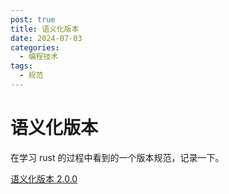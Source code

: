 ```yaml
---
post: true
title: 语义化版本
date: 2024-07-03
categories:
  - 编程技术
tags:
  - 规范
---
```


# 语义化版本

在学习 rust 的过程中看到的一个版本规范，记录一下。

[语义化版本 2.0.0](https://semver.org/lang/zh-CN/)

